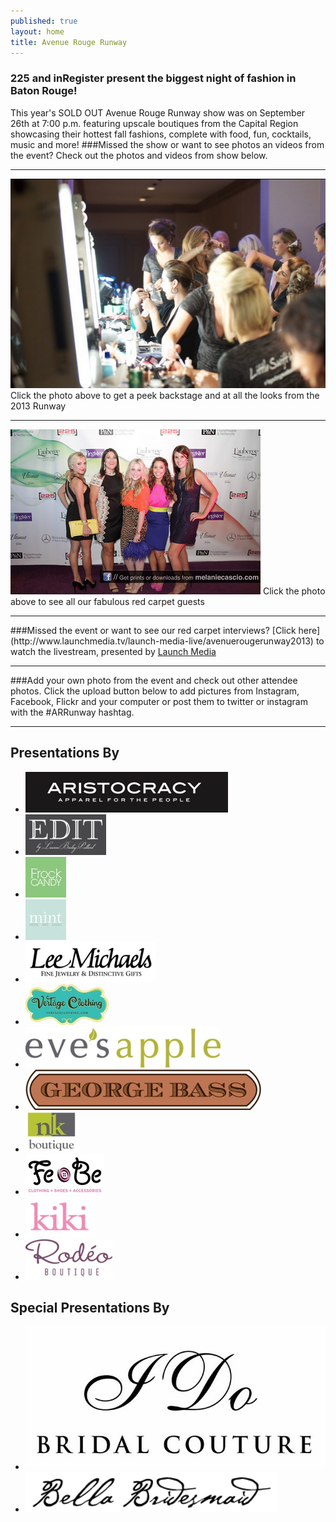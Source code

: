 ```yaml
---
published: true
layout: home
title: Avenue Rouge Runway
---
```


### **225 and inRegister present the biggest night of fashion in Baton Rouge!**
This year's SOLD OUT Avenue Rouge Runway show was on September 26th at 7:00 p.m. featuring upscale boutiques from the Capital Region showcasing their hottest fall fashions, complete with food, fun, cocktails, music and more! 
###Missed the show or want to see photos an videos from the event? Check out the photos and videos from show below.

<hr>
<a href="http://photos.225batonrouge.com/2115929059?fb_ref=g2115929059"><img style "height:300px" src="/img/looks.jpg"/></a>
Click the photo above to get a peek backstage and at all the looks from the 2013 Runway
<hr>
<a href="http://photos.225batonrouge.com/322745737?fb_ref=g322745737"><img style "height:300px" src="/img/redcarpet.jpg"/></a>
Click the photo above to see all our fabulous red carpet guests
<hr>
###Missed the event or want to see our red carpet interviews? [Click here](http://www.launchmedia.tv/launch-media-live/avenuerougerunway2013) to watch the livestream, presented by <a href="http://www.launchmedia.tv/" target="_blank">Launch Media</a>
<hr>
###Add your own photo from the event and check out other attendee photos. Click the upload button below to add pictures from Instagram, Facebook, Flickr  and your computer or post them to twitter or instagram with the #ARRunway hashtag.
<div id="olapic_widget"></div><script type="text/javascript" src="https://widgets.olapic.com/render?element_id=olapic_widget&customer_id=215621&widget_type=full&gallery=104472384"></script>

<hr>

<div class="presentations">
  <h2>Presentations By</h2>
  <div class="presenters">
    <ul>
      <li><a href="http://aristocracyapparel.com/" target="_blank"><img src="/img/logos/aristocracy.jpg" /></a></li>
      <li><a href="https://www.facebook.com/pages/Edit-by-LBP/115987308568201" target="_blank"><img src="/img/logos/edit.jpg" /></a></li>
      <li><a href="http://www.frockcandy.com/" target="_blank"><img   src="/img/logos/frockcandy.jpg" /></a></li>
      <li><a href="http://allthingsmint.com/" target="_blank"><img src="/img/logos/mint.jpg" /></a></li>
      <li><a href="http://www.lmfj.com/" target="_blank"><img src="/img/logos/lmfj.jpg" /></a></li>
      <li><a href="https://www.facebook.com/pages/Vertage-Clothing/238456516211677" target="_blank"><img src="/img/logos/vertage.jpg" /></a></li>
      <li><a href="http://www.evesapple.com/" target="_blank"><img src="/img/logos/EvesApple.jpg" /></a></li>
       <li><a href="http://www.georgebass.com/" target="_blank"><img src="/img/logos/georgebass.jpg" /></a></li>
      <li><a href="http://www.nkboutique.com/" target="_blank"><img src="/img/logos/nk.jpg" /></a></li>
      <li><a href="https://www.facebook.com/pages/FeBe-Clothing/50278537372" target="_blank"> <img src="/img/logos/febe.jpg" /></a></li>
      <li><a href="http://www.shopkikionline.com/web/" target="_blank"><img src="/img/logos/kiki.jpg" /></a></li>
      <li><a href="https://www.facebook.com/RodeoBoutique" target="_blank"><img src="/img/logos/rodeo.jpg" /></a></li>
    </ul>
  </div>
</div>
<div class="presentations">
  <h2>Special Presentations By</h2>
  <div class="presenters">
    <ul>
       <li><a href="http://idobridalcouture.com/" target="_blank"><img src="/img/logos/idocouture.jpg" /></a></li>
      <li><a href="http://www.bellabridesmaid.com/index.php#mi=2&pt=1&pi=10000&s=0&p=0&a=3&at=0" target="_blank"> <img src="/img/logos/bellabridesmaidh.jpg" /> </a> </li>
    </ul>
  </div>
</div>
